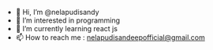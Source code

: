 - 👋 Hi, I’m @nelapudisandy
- 👀 I’m interested in programming
- 🌱 I’m currently learning react js
- 📫 How to reach me : nelapudisandeepofficial@gmail.com

<!---
nelapudisandy/nelapudisandy is a ✨ special ✨ repository because its `README.md` (this file) appears on your GitHub profile.
You can click the Preview link to take a look at your changes.
--->
